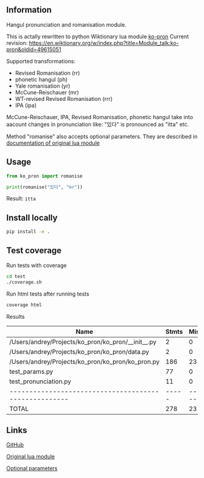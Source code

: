 ## Information
Hangul pronunciation and romanisation module.

This is actally rewritten to python Wiktionary lua module  [ko-pron](https://en.wiktionary.org/wiki/Module:ko-pron)
Current revision: https://en.wiktionary.org/w/index.php?title=Module_talk:ko-pron&oldid=49615051

Supported transformations:
* Revised Romanisation (rr)
* phonetic hangul (ph)
* Yale romanisation (yr)
* McCune-Reischauer (mr)
* WT-revised Revised Romanisation (rrr)
* IPA (ipa)

McCune-Reischauer, IPA, Revised Romanisation, phonetic hangul take into aacount changes in pronunciation like:
"있다" is pronounced as "itta" etc.

Method "romanise" also accepts optional parameters. They are described in [documentation of original lua module](https://en.wiktionary.org/wiki/Template:ko-IPA#Parameters)
## Usage

```python 
from ko_pron import romanise

print(romanise("있다", "mr"))
```
Result: `itta`

## Install locally
```bash
pip install -e .
```

## Test coverage
Run tests with coverage
```bash
cd test
./coverage.sh
```
Run html tests after running tests
```bash
coverage html
```

Results

Name | Stmts | Miss | Cover
---- | ----- | ---- | -----
/Users/andrey/Projects/ko_pron/ko_pron/\_\_init__.py | 2 | 0|100%
/Users/andrey/Projects/ko_pron/ko_pron/data.py|2|0|100%
/Users/andrey/Projects/ko_pron/ko_pron/ko_pron.py|186|23|88%
test_params.py|77|0|100%
test_pronunciation.py|11|0|100%
----------------------------------------------------- | -----| -----| -----
TOTAL|278|23|92%


## Links

[GitHub](https://github.com/kord123/ko_pron)

[Original lua module](https://en.wiktionary.org/wiki/Module:ko-pron)

[Optional parameters](https://en.wiktionary.org/wiki/Template:ko-IPA#Parameters)